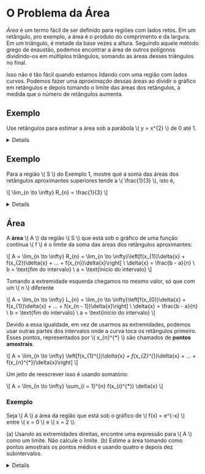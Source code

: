 # O Problema da Área

*Área* é um termo fácil de ser definido para regiões com lados retos. Em um retângulo, pro exemplo, a área é o produto do comprimento e da largura. Em um triângulo, é metade da base vezes a altura. Seguindo aquele método grego de exaustão, podemos encontrar a área de outros polígonos dividindo-os em múltiplos triângulos, somando as áreas desses triângulos no final.

Isso não é tão fácil quando estamos lidando com uma região com lados curvos. Podemos fazer uma *aproximação* dessas áreas ao dividir o gráfico em retângulos e depois tomando o limite das áreas dos retângulos, a medida que o número de retângulos aumenta.

## Exemplo

Use retângulos para estimar a área sob a parábola \\( y = x^{2} \\) de 0 até 1.

<details>
Como estamos fazendo de 0 até 1, podemos imaginar um quadrado na área do gráfico de com lados de comprimento 1. Dividindo a área \\( S \\) em quatro faixas, \\( S_{1} \\), \\( S_{2} \\), \\( S_{3} \\), e \\( S_{4} \\), com as retas veticais \\( x = \frac{1}{4} \\), \\( \frac{1}{2} \\), \\( \frac{3}{4} \\) e a existente \\( 1 \\) dividindo-as.

Podemos aproximar cada faixa por um retângulo com base igual à largura da faixa e altura igual ao lado direito da faixa. As alturas dos retângulos são os valores da função \\( f(x) = x^{2} \\) nas extremidades *diretas* dos subintervalos \\( \left[0, \frac{1}{4}\right] \\), \\( \left[\frac{1}{4}, \frac{1}{2}\right] \\), \\( \left[\frac{1}{2}, \frac{3}{4}\right] \\) e \\( \left[\frac{3}{4}, 1\right] \\).

Cada retângulo tem largura de \\( \frac{1}{4} \\) e altura de \\( \left(\frac{1}{4}\right)^{2} \\), \\( \left(\frac{1}{2}\right)^{2} \\), \\( \left(\frac{3}{4}\right)^{2} \\) e \\( \left(1\right)^{2} \\). Se \\( R_{4} \\) for a soma das áreas dos retângulos aproximantes, teremos

\\[
R_{4} = \frac{1}{4} \cdot \left(\frac{1}{4}\right)^{2} + \frac{1}{4} \cdot \left(\frac{1}{2}\right)^{2} + \frac{1}{4} \cdot \left(\frac{3}{4}\right)^{2} + \frac{1}{4} \cdot 1^{2} = \frac{15}{32} = 0,46875
\\]

> [!NOTE]
> Os valores aqui estão ao quadrado pois estamos aplicando a função neles!

Por ser uma aproximação, temos que a área \\( A \\) de \\( S \\) é

\\[
A < 0,46875
\\]

Fazendo retângulos menores que tocam a curva em apenas um ponto (extremidade *esquerda* dos subintervalos), descobrimos uma outra área que server ajuda a definir o intervalo de \\( A \\).

\\[
L_{4} = \frac{1}{4} \cdot 0^{2} + \frac{1}{4} \cdot \left(\frac{1}{4}\right)^{2} + \frac{1}{4} \cdot \left(\frac{1}{2}\right)^{2} + \frac{1}{4} \cdot \left(\frac{3}{4}\right)^{2} = \frac{7}{32} = 0,21875
\\]

\\[
0,21875 < A < 0,46875
\\]

Podemos repetir esse procedimento com **números maiores de faixas** para encontrar **resultados mais precisos**. Fazendo isso, podemos chegar a deduzir um resultado como foi feito em [limites](../calculo-a/limites.md).

Nesse exemplo, mil faixas nos dão

\\[
0,3328336 < A < 0,3338335
\\]

Que, por ser próximo de 0,3333..., podemos dizer que tende a \\( \frac{1}{3} \\).
</details>

## Exemplo

Para a região \\( S \\) do Exemplo 1, mostre que a soma das áreas dos retângulos aproximantes superiores tende a \\( \frac{1}{3} \\), isto é,

\\[
\lim_{n \to \infty} R_{n} = \frac{1}{3}
\\]

<details>
R_{n} é a soma das áreas dos retângulos. Cada retângulo tem uma largura \\( \frac{1}{n} \\), e as alturas são os valores da função \\( f(x) = x^{2} \\) nos pontos \\( \frac{1}{n} \\), \\( \frac{2}{n} \\), \\( \frac{3}{n} \\), ..., \\( \frac{n}{n} \\). Logo

\\[
R_{n} = \frac{1}{n} \cdot \left(\frac{1}{n}\right)^{2} + \frac{1}{n} \cdot\left(\frac{2}{n}\right)^{2} + \frac{1}{n} \cdot \left(\frac{3}{n}\right)^{2} + ... + \frac{1}{n} \cdot \left(\frac{n}{n}\right)^{2} \\
= \frac{1}{n} \cdot \frac{1}{n^{2}} (1^{2} + 2^{2} + 3^{2} + ... + n^{2}) \\
= \frac{1}{n^{3}} (1^{2} + 2^{2} + 3^{2} + ... n^{2})
\\]

Utilizamos aqui a fórmula para a soma dos quadrados dos \\( n \\) primeiros inteiros positivos:

\\[
1^{2} + 2^{2} + 3^{2} + ... + n^{2} = \frac{n(n + 1)(2n + 1)}{6}
\\]

Colocando essa fórmula em R_{n}, temos

\\[
R_{n} = \frac{1}{n^{3}} \cdot \frac{n(n + 1)(2n + 1)}{6} = \frac{(n + 1)(2n + 1)}{6n^{2}}
\\]

Então, temos

\\[
\lim_{n \to \infty} R_{n} = \lim_{n \to \infty} \frac{(n + 1)(2n + 1)}{6n^{2}} \\
= \lim_{n \to \infty} \frac{1}{6} \left(\frac{n + 1}{n}\right)\left(\frac{2n + 1}{n}\right) \\
\text{Dividindo os termos em parênteses por $n$...} \\
= \lim_{n \to \infty} \frac{1}{6} \left(1 + \frac{1}{n}\right)\left(2 + \frac{1}{n}\right) \\
\text{Lembrando que $\lim_{n \to \infty} \frac{1}{n} = 0$ e que o limite de uma constante é a própria constante...} \\
= \frac{1}{6} \cdot 1 \cdot 2 = \frac{1}{3}
\\]

Com isso, podemos definir a área de \\( S \\)

\\[
A = \lim_{n \to \infty} R_{n} = \lim_{n \to \infty} L_{n} = \frac{1}{3}
\\]
</details>

## Área

A **área** \\( A \\) da região \\( S \\) que está sob o gráfico de uma função contínua \\( f \\) é o limite da soma das áreas dos retângulos aproximantes:

\\[
A = \lim_{n \to \infty} R_{n} = \lim_{n \to \infty}\left[f(x_{1})\delta{x} + f(x_{2})\delta{x} + ... + f(x_{n})\delta{x}\right] \\
\delta{x} = \frac{b - a}{n} \\
b = \text{fim do intervalo} \\
a = \text{início do intervalo}
\\]

Tomando a extremidade esquerda chegamos no mesmo valor, só que com um \\( n \\) diferente

\\[
A = \lim_{n \to \infty} L_{n} = \lim_{n \to \infty}\left[f(x_{0})\delta{x} + f(x_{1})\delta{x} + ... + f(x_{n - 1})\delta{x}\right] \\
\delta{x} = \frac{b - a}{n} \\
b = \text{fim do intervalo} \\
a = \text{início do intervalo}
\\]

Devido a essa igualdade, em vez de usarmos as extremidades, podemos usar outras partes dos intervalos onde a curva toca os retângulos primeiro. Esses pontos, representados por \\( x_{n}^{\*} \\) são chamados de **pontos amostrais**.

\\[
A = \lim_{n \to \infty} \left[f(x_{1}^{*})\delta{x} + f(x_{2}^{*})\delta{x} + ... + f(x_{n}^{*})\delta{x}\right]
\\]

Um jeito de reescrever isso é usando somatório:

\\[
A = \lim_{n \to \infty} \sum_{i = 1}^{n} f(x_{i}^{*}) \delta{x}
\\]

### Exemplo

Seja \\( A \\) a área da região que está sob o gráfico de \\( f(x) = e^{-x} \\) entre \\( x = 0 \\) e \\( x = 2 \\).

(a) Usando as extremidades direitas, encontre uma expressão para \\( A \\) como um limite. Não calcule o limite.
(b) Estime a área tomando como pontos amostrais os pontos médios e usando quatro e depois dez subintervalos.

<details>
(a) Uma vez que \\( a = 0 \\) e \\( b = 2 \\), a largura de um subintervalo é

\\[
\delta{x} = \frac{2 - 0}{n} = \frac{2}{n}
\\]

Portanto, \\( x_{1} = \frac{2}{n} \\), \\( x_{2} = \frac{4}{n} \\), \\( x_{3} = \frac{6}{n} \\), \\( x_{i} = \frac{2i}{n} \\). A soma dos retângulos aproximantes é

\\[
R_{n} = f(x_{1})\delta{x} + f(x_{2})\delta{x} + ... + f(x_{n})\delta{x} \\
= e^{-x_{1}}\delta{x} + e^{-x_{2}}\delta{x} + ... + e^{-x_{n}}\delta{x} \\
= e^{\frac{-2}{n}}\left(\frac{2}{n}\right) + e^{\frac{-4}{n}}\left\frac{2}{n}\right) + ... + e^{\frac{-2n}{n}}\left(\frac{2}{n}\right)
\\]

Segundo a nossa definição, a área é

\\[
A = \lim_{n \to \infty} R_{n} = \lim_{n \to \infty} \frac{2}{n} (e^{\frac{-2}{n}} + e^{\frac{-4}{n}} + e^{\frac{-6}{n}} + ... + e^{\frac{-2n}{n}})
\\]

Usando somatório teríamos

\\[
A = \lim_{n \to \infty} \frac{2}{n} \sum_{i = 1}^{n} e^{\frac{-2i}{n}}
\\]

(b) Com \\( n = 4 \\), os subintervalos com mesma largura \\( \delta{x} = 0,5 \\) são \\( [0; 0.5] \\), \\( [0,5; 1] \\), \\( [1; 1,5] \\), e \\( [1,5;2] \\). Os pontos médios desses intervalos são \\( x_{1}^{\*} = 0,25 \\), \\( x_{2}^{*} = 0,75 \\), \\( x_{3}^{\*} = 1,25 \\) e \\( x_{4}^{\*} = 1,75 \\), e a soma das áreas dos quatro retângulos aproximantes é

\\[
M_{4} = \sum_{i = 1}^{4} f(x_{1}^{*}) \delta{x} \\
= f(0,25) \delta{x} + f(0,75) \delta{x} + f(1,25) \delta{x} + f(1,75) \delta{x} \\
= e^{-0,25} (0,5) + e^{-0,75} (0,5) + e^{-1,25} (0,5) + e^{-1,75} (0,5) \\
= \frac{1}{2} (e^{-0,25} + e^{-0,75} + e^{-1,25} + e^{-1,75}) \sim 0,8557
\\]

Logo, uma estimativa para a área é

\\[
A \sim 0,8557
\\]

Com \\( n = 10 \\), os subintervalos são \\( [0; 0,2] \\), \\( [0,2; 0,4], ..., [1,8; 2] \\) e os pontos médios são \\( x_{1}^{\*} = 0,1 \\), \\( x_{2}^{\*} = 0,3 \\), \\( x_{3}^{\*} = 0,5 \\), ..., \\( x_{10}^{\*} = 1,9 \\). Assim

\\[
A \sim M_{10} = f(0,1) \delta{x} + f(0,3) \delta{x} + f(0,5) \delta{x} + ... + f(1,9) \delta{x} \\
= 0,2(e^{-0,1} + e^{-0,3} + e^{-0,5} + ... + e^{-1,9}) \sim 0,8632
\\]
</details>
